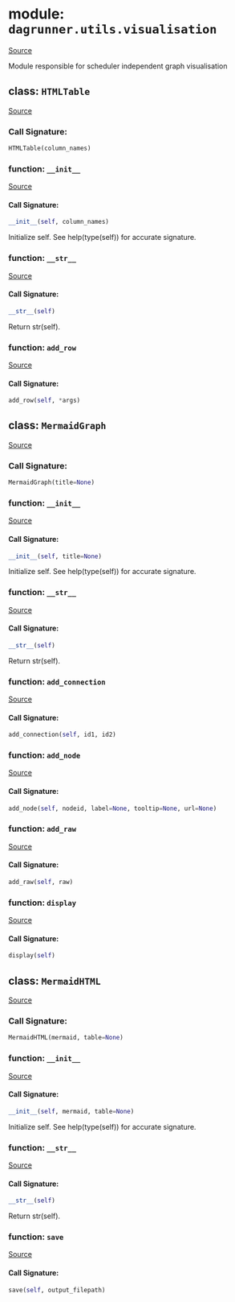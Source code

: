 # module: `dagrunner.utils.visualisation`

[Source](../dagrunner/utils/visualisation.py#L0)

Module responsible for scheduler independent graph visualisation

## class: `HTMLTable`

[Source](../dagrunner/utils/visualisation.py#L18)

### Call Signature:

```python
HTMLTable(column_names)
```

### function: `__init__`

[Source](../dagrunner/utils/visualisation.py#L27)

#### Call Signature:

```python
__init__(self, column_names)
```

Initialize self.  See help(type(self)) for accurate signature.

### function: `__str__`

[Source](../dagrunner/utils/visualisation.py#L39)

#### Call Signature:

```python
__str__(self)
```

Return str(self).

### function: `add_row`

[Source](../dagrunner/utils/visualisation.py#L34)

#### Call Signature:

```python
add_row(self, *args)
```

## class: `MermaidGraph`

[Source](../dagrunner/utils/visualisation.py#L45)

### Call Signature:

```python
MermaidGraph(title=None)
```

### function: `__init__`

[Source](../dagrunner/utils/visualisation.py#L52)

#### Call Signature:

```python
__init__(self, title=None)
```

Initialize self.  See help(type(self)) for accurate signature.

### function: `__str__`

[Source](../dagrunner/utils/visualisation.py#L76)

#### Call Signature:

```python
__str__(self)
```

Return str(self).

### function: `add_connection`

[Source](../dagrunner/utils/visualisation.py#L73)

#### Call Signature:

```python
add_connection(self, id1, id2)
```

### function: `add_node`

[Source](../dagrunner/utils/visualisation.py#L59)

#### Call Signature:

```python
add_node(self, nodeid, label=None, tooltip=None, url=None)
```

### function: `add_raw`

[Source](../dagrunner/utils/visualisation.py#L56)

#### Call Signature:

```python
add_raw(self, raw)
```

### function: `display`

[Source](../dagrunner/utils/visualisation.py#L79)

#### Call Signature:

```python
display(self)
```

## class: `MermaidHTML`

[Source](../dagrunner/utils/visualisation.py#L112)

### Call Signature:

```python
MermaidHTML(mermaid, table=None)
```

### function: `__init__`

[Source](../dagrunner/utils/visualisation.py#L321)

#### Call Signature:

```python
__init__(self, mermaid, table=None)
```

Initialize self.  See help(type(self)) for accurate signature.

### function: `__str__`

[Source](../dagrunner/utils/visualisation.py#L324)

#### Call Signature:

```python
__str__(self)
```

Return str(self).

### function: `save`

[Source](../dagrunner/utils/visualisation.py#L329)

#### Call Signature:

```python
save(self, output_filepath)
```

